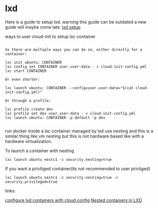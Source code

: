 # lxd

Here is a guide to setup lxd. warning this guide can be outdated a new guide will maybe come late.
[lxd setup](https://habbis.github.io/post/lxd/)

ways to user cloud-init to setup lxc container 
```

So there are multiple ways you can do so, either directly for a container:

lxc init ubuntu: CONTAINER
lxc config set CONTAINER user.user-data - < cloud-init-config.yml
lxc start CONTAINER

Or even shorter:

lxc launch ubuntu: CONTAINER --config=user.user-data="$(cat cloud-init-config.yml)"

Or through a profile:

lxc profile create dev
lxc profile set dev user.user-data - < cloud-init-config.yml
lxc launch ubuntu: CONTAINER -p default -p dev


```
run docker inside a lxc container managed by lxd use nesting and this is a similar thing like vm nesting but this is not hardware based like with a hardware virtualization.

To launch a container with nesting 

```
lxc launch ubuntu nestc1 -c security.nesting=true 
```
If you want a priviliged container(its not recommended to user privliged)
```
lxc launch ubuntu nestc1 -c security.nesting=true -c security.privileged=true
```



links:

[configure lxd containers with cloud config](https://askubuntu.com/questions/617865/is-there-a-way-to-configure-lxd-containers-with-cloud-config-at-provision-time)
[Nested containers in LXD](https://ubuntu.com/blog/nested-containers-in-lxd)
